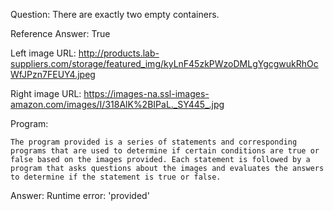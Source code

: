 Question: There are exactly two empty containers.

Reference Answer: True

Left image URL: http://products.lab-suppliers.com/storage/featured_img/kyLnF45zkPWzoDMLgYgcgwukRhOcWfJPzn7FEUY4.jpeg

Right image URL: https://images-na.ssl-images-amazon.com/images/I/318AlK%2BIPaL._SY445_.jpg

Program:

```
The program provided is a series of statements and corresponding programs that are used to determine if certain conditions are true or false based on the images provided. Each statement is followed by a program that asks questions about the images and evaluates the answers to determine if the statement is true or false.
```
Answer: Runtime error: 'provided'

